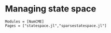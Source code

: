 # Managing state space

```@autodocs
Modules = [NumCME]
Pages = ["statespace.jl","sparsestatespace.jl"]
```